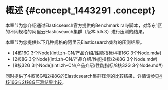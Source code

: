 # 概述 {#concept_1443291 .concept}

本章节为您介绍通过Elasticsearch官方提供的Benchmark rally脚本，对华东1区的不同规格的阿里云Elasticsearch集群（版本:5.5.3）进行压测的结果。

本章节为您提供以下几种规格的阿里云Elasticsearch集群的压测结果。

-   [4核16G 3个Node](intl.zh-CN/产品介绍/性能指标/4核16G 3个Node.md#)
-   [2核8G 3个Node](intl.zh-CN/产品介绍/性能指标/2核8G 3个Node.md#)
-   [8核32G 3个Node](intl.zh-CN/产品介绍/性能指标/8核32G 3个Node.md#)

同时提供了4核16G和2核8G的Elasticsearch集群压测的比较结果，详情请参见[4核16G与2核8G压测结果比较](intl.zh-CN/产品介绍/性能指标/4核16G与2核8G压测结果比较.md#)。


